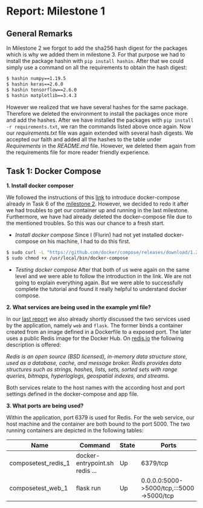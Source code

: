 # Report: Milestone 1

## General Remarks

In Milestone 2 we forgot to add the sha256 hash digest for the packages which is why we added them in milestone 3. For that purpose we had to install the package hashin with `pip install hashin`. After that we could simply use a command on all the requirements to obtain the hash digest:

```sh
$ hashin numpy==1.19.5
$ hashin keras==2.6.0
$ hashin tensorflow==2.6.0
$ hashin matplotlib==3.4.3
```

However we realized that we have several hashes for the same package. Therefore we deleted the environment to install the packages once more and add the hashes. After we have installed the packages with `pip install -r requirements.txt`, we ran the commands listed above once again. Now our *requirements.txt* file was again extended with several hash digests. We accepted our faith and added all the hashes to the table under *Requirements* in the *README.md* file. However, we deleted them again from the requirements file for more reader friendly experience.


## Task 1: Docker Compose

**1. Install docker composer**

We followed the instructions of this [link](https://docs.docker.com/compose/gettingstarted/) to introduce docker-compose already in Task 6 of the [milestone 2](report2.md). However, we decided to redo it after we had troubles to get our container up and running in the last milestone. Furthermore, we have had already deleted the docker-compose file due to the mentioned troubles. So this was our chance to a fresh start.

- *Install docker compose*
Since I (Flurin) had not yet installed docker-compose on his machine, I had to do this first.

```sh
$ sudo curl -L "https://github.com/docker/compose/releases/download/1.29.2/docker-compose-$(uname -s)-$(uname -m)" -o /usr/local/bin/docker-compose
$ sudo chmod +x /usr/local/bin/docker-compose

```

- *Testing docker compose*
After that both of us were again on the same level and we were able to follow the introduction in the link. We are not going to explain everything again. But we were able to successfully complete the tutorial and found it really helpful to understand docker compose.

**2. What services are being used in the example yml file?**

In our [last report](report2.md) we also already shortly discussed the two services used by the application, namely `web` and `flask`.  The former binds a container created from an image defined in a Dockerfile to a exposed port. The later uses a public Redis image for the Docker Hub. On [redis.io](redis.io) the following description is offered:

*Redis is an open source (BSD licensed), in-memory data structure store, used as a database, cache, and message broker. Redis provides data structures such as strings, hashes, lists, sets, sorted sets with range queries, bitmaps, hyperloglogs, geospatial indexes, and streams.*

Both services relate to the host names with the according host and port settings defined in the docker-compose and app file.

**3. What ports are being used?**

Within the application, port 6379 is used for Redis. For the web service, our host machine and the container are both bound to the port 5000. The two running containers are depicted in the following tables:


Name | Command | State | Ports               
--|---|---|--
composetest_redis_1 |  docker-entrypoint.sh redis ... | Up    |  6379/tcp                                
composetest_web_1   |  flask run         |               Up   |   0.0.0.0:5000->5000/tcp,:::5000->5000/tcp
